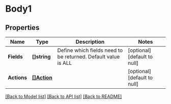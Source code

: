 # Body1

## Properties
Name | Type | Description | Notes
------------ | ------------- | ------------- | -------------
**Fields** | **[]string** | Define which fields need to be returned. Default value is ALL | [optional] [default to null]
**Actions** | [**[]Action**](Action.md) |  | [optional] [default to null]

[[Back to Model list]](../README.md#documentation-for-models) [[Back to API list]](../README.md#documentation-for-api-endpoints) [[Back to README]](../README.md)



